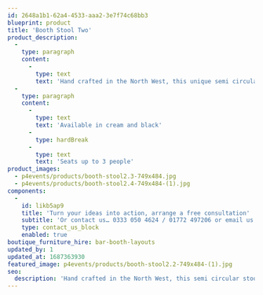 ```yaml
---
id: 2648a1b1-62a4-4533-aaa2-3e7f74c68bb3
blueprint: product
title: 'Booth Stool Two'
product_description:
  -
    type: paragraph
    content:
      -
        type: text
        text: 'Hand crafted in the North West, this unique semi circular stool works both singularly or dually to create two unique seating solutions guaranteed to wow your guests.'
  -
    type: paragraph
    content:
      -
        type: text
        text: 'Available in cream and black'
      -
        type: hardBreak
      -
        type: text
        text: 'Seats up to 3 people'
product_images:
  - p4events/products/booth-stool2.3-749x484.jpg
  - p4events/products/booth-stool2.4-749x484-(1).jpg
components:
  -
    id: likb5ap9
    title: 'Turn your ideas into action, arrange a free consultation'
    subtitle: 'Or contact us… 0333 050 4624 / 01772 497206 or email us: info@p4events.co.uk'
    type: contact_us_block
    enabled: true
boutique_furniture_hire: bar-booth-layouts
updated_by: 1
updated_at: 1687363930
featured_image: p4events/products/booth-stool2.2-749x484-(1).jpg
seo:
  description: 'Hand crafted in the North West, this semi circular stool works both singularly or dually to create 2 unique seating solutions guaranteed to wow your guests.'
---
```

